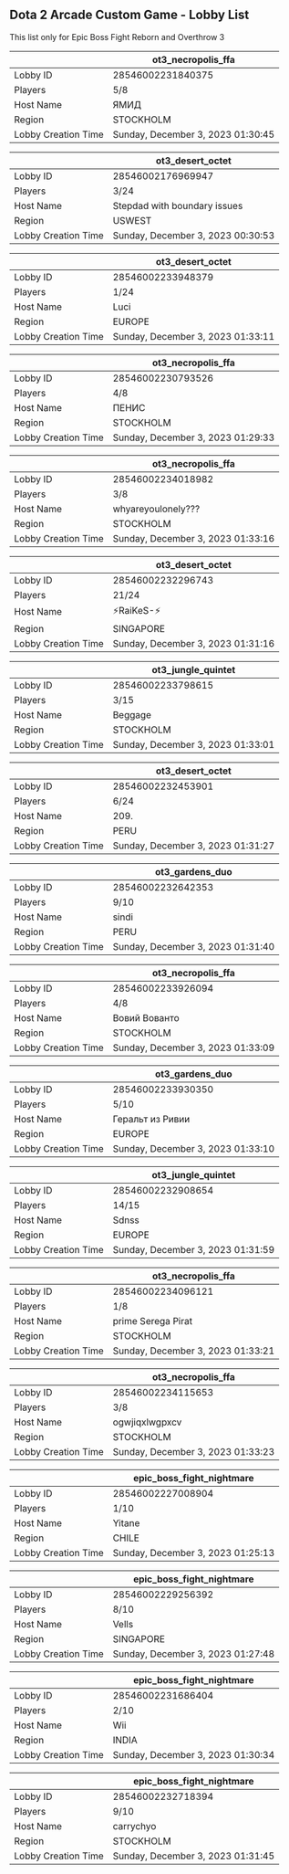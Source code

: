 ## Dota 2 Arcade Custom Game - Lobby List

This list only for Epic Boss Fight Reborn and Overthrow 3

|  | ot3_necropolis_ffa |
| ------ | ------ |
| Lobby ID | 28546002231840375 |
| Players | 5/8 |
| Host Name | ЯМИД |
| Region | STOCKHOLM |
| Lobby Creation Time | Sunday, December 3, 2023 01:30:45 |


|  | ot3_desert_octet |
| ------ | ------ |
| Lobby ID | 28546002176969947 |
| Players | 3/24 |
| Host Name | Stepdad with boundary issues |
| Region | USWEST |
| Lobby Creation Time | Sunday, December 3, 2023 00:30:53 |


|  | ot3_desert_octet |
| ------ | ------ |
| Lobby ID | 28546002233948379 |
| Players | 1/24 |
| Host Name | Luci |
| Region | EUROPE |
| Lobby Creation Time | Sunday, December 3, 2023 01:33:11 |


|  | ot3_necropolis_ffa |
| ------ | ------ |
| Lobby ID | 28546002230793526 |
| Players | 4/8 |
| Host Name | ПЕНИС |
| Region | STOCKHOLM |
| Lobby Creation Time | Sunday, December 3, 2023 01:29:33 |


|  | ot3_necropolis_ffa |
| ------ | ------ |
| Lobby ID | 28546002234018982 |
| Players | 3/8 |
| Host Name | whyareyoulonely??? |
| Region | STOCKHOLM |
| Lobby Creation Time | Sunday, December 3, 2023 01:33:16 |


|  | ot3_desert_octet |
| ------ | ------ |
| Lobby ID | 28546002232296743 |
| Players | 21/24 |
| Host Name | ⚡RaiKeS-⚡ |
| Region | SINGAPORE |
| Lobby Creation Time | Sunday, December 3, 2023 01:31:16 |


|  | ot3_jungle_quintet |
| ------ | ------ |
| Lobby ID | 28546002233798615 |
| Players | 3/15 |
| Host Name | Beggage |
| Region | STOCKHOLM |
| Lobby Creation Time | Sunday, December 3, 2023 01:33:01 |


|  | ot3_desert_octet |
| ------ | ------ |
| Lobby ID | 28546002232453901 |
| Players | 6/24 |
| Host Name | 209. |
| Region | PERU |
| Lobby Creation Time | Sunday, December 3, 2023 01:31:27 |


|  | ot3_gardens_duo |
| ------ | ------ |
| Lobby ID | 28546002232642353 |
| Players | 9/10 |
| Host Name | sindi |
| Region | PERU |
| Lobby Creation Time | Sunday, December 3, 2023 01:31:40 |


|  | ot3_necropolis_ffa |
| ------ | ------ |
| Lobby ID | 28546002233926094 |
| Players | 4/8 |
| Host Name | Вовий Вованто |
| Region | STOCKHOLM |
| Lobby Creation Time | Sunday, December 3, 2023 01:33:09 |


|  | ot3_gardens_duo |
| ------ | ------ |
| Lobby ID | 28546002233930350 |
| Players | 5/10 |
| Host Name | Геральт из Ривии |
| Region | EUROPE |
| Lobby Creation Time | Sunday, December 3, 2023 01:33:10 |


|  | ot3_jungle_quintet |
| ------ | ------ |
| Lobby ID | 28546002232908654 |
| Players | 14/15 |
| Host Name | Sdnss |
| Region | EUROPE |
| Lobby Creation Time | Sunday, December 3, 2023 01:31:59 |


|  | ot3_necropolis_ffa |
| ------ | ------ |
| Lobby ID | 28546002234096121 |
| Players | 1/8 |
| Host Name | prime Serega Pirat |
| Region | STOCKHOLM |
| Lobby Creation Time | Sunday, December 3, 2023 01:33:21 |


|  | ot3_necropolis_ffa |
| ------ | ------ |
| Lobby ID | 28546002234115653 |
| Players | 3/8 |
| Host Name | ogwjiqxlwgpxcv |
| Region | STOCKHOLM |
| Lobby Creation Time | Sunday, December 3, 2023 01:33:23 |


|  | epic_boss_fight_nightmare |
| ------ | ------ |
| Lobby ID | 28546002227008904 |
| Players | 1/10 |
| Host Name | Yitane |
| Region | CHILE |
| Lobby Creation Time | Sunday, December 3, 2023 01:25:13 |


|  | epic_boss_fight_nightmare |
| ------ | ------ |
| Lobby ID | 28546002229256392 |
| Players | 8/10 |
| Host Name | Vells |
| Region | SINGAPORE |
| Lobby Creation Time | Sunday, December 3, 2023 01:27:48 |


|  | epic_boss_fight_nightmare |
| ------ | ------ |
| Lobby ID | 28546002231686404 |
| Players | 2/10 |
| Host Name | Wii |
| Region | INDIA |
| Lobby Creation Time | Sunday, December 3, 2023 01:30:34 |


|  | epic_boss_fight_nightmare |
| ------ | ------ |
| Lobby ID | 28546002232718394 |
| Players | 9/10 |
| Host Name | carrychyo |
| Region | STOCKHOLM |
| Lobby Creation Time | Sunday, December 3, 2023 01:31:45 |


